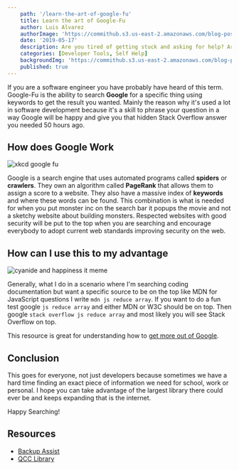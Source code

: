 ```yaml
---
    path: '/learn-the-art-of-google-fu'
    title: Learn the art of Google-Fu
    author: Luis Alvarez
    authorImage: 'https://commithub.s3.us-east-2.amazonaws.com/blog-posts/author/luis.jpg'
    date: '2019-05-17'
    description: Are you tired of getting stuck and asking for help? Are you sick of being a half-ass developer? Read on
    categories: [Developer Tools, Self Help]
    backgroundImg: 'https://commithub.s3.us-east-2.amazonaws.com/blog-posts/learn-the-art-of-google-fu/cover-image.png'
    published: true
---
```


If you are a software engineer you have probably have heard of this term. Google-Fu is the ability to search **Google** for a specific thing using keywords to get the result you wanted. Mainly the reason why it's used a lot in software development because it's a skill to phrase your question in a way Google will be happy and give you that hidden Stack Overflow answer you needed 50 hours ago.

## How does Google Work

<img class="section-jumbo" src="https://commithub.s3.us-east-2.amazonaws.com/blog-posts/learn-the-art-of-google-fu/image1.png" alt="xkcd google fu" />

Google is a search engine that uses automated programs called **spiders** or **crawlers**. They own an algorithm called **PageRank** that allows them to assign a score to a website. They also have a massive index of **keywords** and where these words can be found. This combination is what is needed for when you put monster inc on the search bar it popups the movie and not a sketchy website about building monsters. Respected websites with good security will be put to the top when you are searching and encourage everybody to adopt current web standards improving security on the web.

## How can I use this to my advantage


<img class="section-jumbo" src="https://commithub.s3.us-east-2.amazonaws.com/blog-posts/learn-the-art-of-google-fu/image2.png" alt="cyanide and happiness it meme" />

Generally, what I do in a scenario where I'm searching coding documentation but want a specific source to be on the top like MDN for JavaScript questions I write `mdn js reduce array`. If you want to do a fun test google `js reduce array` and either MDN or W3C should be on top. Then google `stack overflow js reduce array` and most likely you will see Stack Overflow on top.

This resource is great for understanding how to [get more out of Google](https://qcc.libguides.com/c.php?g=113266&p=736819).

## Conclusion

This goes for everyone, not just developers because sometimes we have a hard time finding an exact piece of information we need for school, work or personal. I hope you can take advantage of the largest library there could ever be and keeps expanding that is the internet.

Happy Searching!


## Resources

* <a href="https://www.backupassist.com/blog/news/improving-your-google-fu-how-to-find-anything-you-want/" rel="noopener" target="_blank">Backup Assist</a>
* <a href="https://qcc.libguides.com/c.php?g=113266&p=736819" rel="noopener" target="_blank">QCC Library</a>
